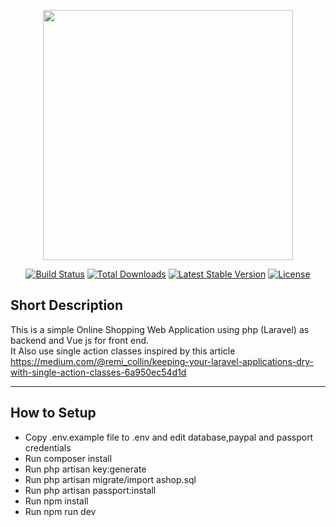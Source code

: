 <p align="center"><img src="https://res.cloudinary.com/dtfbvvkyp/image/upload/v1566331377/laravel-logolockup-cmyk-red.svg" width="400"></p>

<p align="center">
<a href="https://travis-ci.org/laravel/framework"><img src="https://travis-ci.org/laravel/framework.svg" alt="Build Status"></a>
<a href="https://packagist.org/packages/laravel/framework"><img src="https://poser.pugx.org/laravel/framework/d/total.svg" alt="Total Downloads"></a>
<a href="https://packagist.org/packages/laravel/framework"><img src="https://poser.pugx.org/laravel/framework/v/stable.svg" alt="Latest Stable Version"></a>
<a href="https://packagist.org/packages/laravel/framework"><img src="https://poser.pugx.org/laravel/framework/license.svg" alt="License"></a>
</p>

## Short Description
This is a simple Online Shopping Web Application using php (Laravel) as backend and Vue js for front end. <br/>
It Also use single action classes inspired by this article https://medium.com/@remi_collin/keeping-your-laravel-applications-dry-with-single-action-classes-6a950ec54d1d

<hr/>

## How to Setup
<ul>
    <li>Copy .env.example file to .env and edit database,paypal and passport credentials</li>
<li>Run composer install</li>
<li>Run php artisan key:generate</li>
<li>Run php artisan migrate/import ashop.sql</li>
<li>Run php artisan passport:install</li>
<li>Run npm install</li>
<li>Run npm run dev</li>
</ul>

